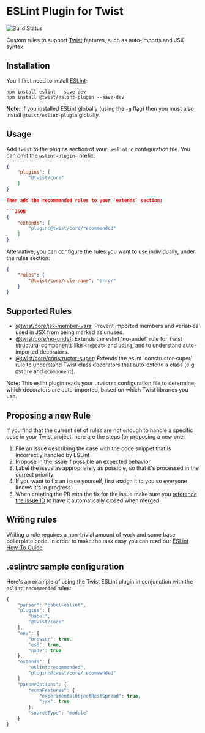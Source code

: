 # ESLint Plugin for Twist

[![Build Status](https://travis-ci.org/adobe/eslint-plugin-twist.svg?branch=master)](https://travis-ci.org/adobe/eslint-plugin-twist)

Custom rules to support [Twist](https://github.com/adobe/twist) features, such as auto-imports and JSX syntax.

## Installation

You'll first need to install [ESLint](http://eslint.org):

```
npm install eslint --save-dev
npm install @twist/eslint-plugin --save-dev
```

**Note:** If you installed ESLint globally (using the `-g` flag) then you must also install `@twist/eslint-plugin` globally.

## Usage

Add `twist` to the plugins section of your `.eslintrc` configuration file. You can omit the `eslint-plugin-` prefix:

```json
{
    "plugins": [
        "@twist/core"
    ]
}

Then add the recommended rules to your `extends` section:

```JSON
{
    "extends": [
        "plugin:@twist/core/recommended"
    ]
}
```

Alternative, you can configure the rules you want to use individually, under the rules section:

```json
{
    "rules": {
        "@twist/core/rule-name": "error"
    }
}
```

## Supported Rules

* [@twist/core/jsx-member-vars](docs/rules/jsx-member-vars.md): Prevent imported members and variables used in JSX from being marked as unused.
* [@twist/core/no-undef](docs/rules/no-undef.md): Extends the eslint 'no-undef' rule for Twist structural components like `<repeat>` and `using`, and to understand auto-imported decorators.
* [@twist/core/constructor-super](docs/rules/constructor-super.md): Extends the eslint 'constructor-super' rule to understand Twist class decorators that auto-extend a class (e.g. `@Store` and `@Component`).

Note: This eslint plugin reads your `.twistrc` configuration file to determine which decorators are auto-imported, based on which Twist libraries you use.

## Proposing a new Rule

If you find that the current set of rules are not enough to handle a specific case in your Twist project, here are the
steps for proposing a new one:

1. File an issue describing the case with the code snippet that is incorrectly handled by ESLint
2. Propose in the issue if possible an expected behavior
3. Label the issue as appropriately as possible, so that it's processed in the correct priority
4. If you want to fix an issue yourself, first assign it to you so everyone knows it's in progress
5. When creating the PR with the fix for the issue make sure you [reference the issue ID](https://help.github.com/articles/closing-issues-using-keywords/)
to have it automatically closed when merged

## Writing rules

Writing a rule requires a non-trivial amount of work and some base boilerplate code. In order to make the task easy you
can read our [ESLint How-To Guide](ESLINT_HOWTO.md).

## .eslintrc sample configuration

Here's an example of using the Twist ESLint plugin in conjunction with the `eslint:recommended` rules:

```js
{
    "parser": "babel-eslint",
    "plugins": [
        "babel",
        "@twist/core"
    ],
    "env": {
        "browser": true,
        "es6": true,
        "node": true
    },
    "extends": [
        "eslint:recommended",
        "plugin:@twist/core/recommended"
    ]
    "parserOptions": {
        "ecmaFeatures": {
            "experimentalObjectRestSpread": true,
            "jsx": true
        },
        "sourceType": "module"
    }
}
```
